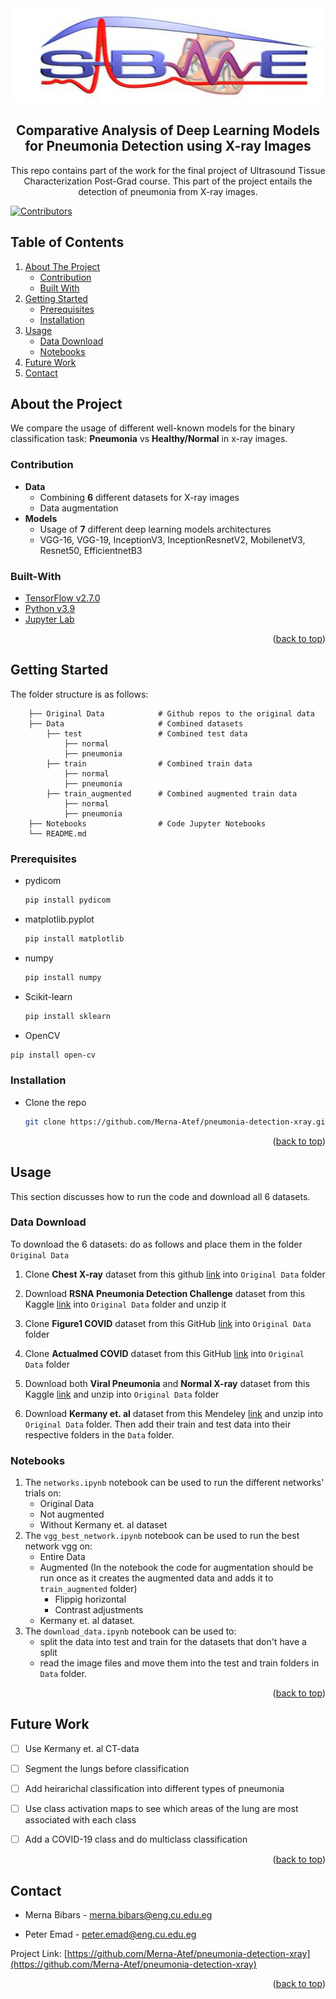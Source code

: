 <div id="top"></div>
<!-- PROJECT LOGO -->
<br />
<div align="center">
  <a href="">
    <img src="images/logo.png" alt="Logo" width="500" height="150">
  </a>

  <h2 align="center">Comparative Analysis of Deep Learning Models for Pneumonia Detection using X-ray Images</h2>
  <p align="center">
    This repo contains part of the work for the final project of Ultrasound Tissue Characterization Post-Grad course. This part of the project entails the detection of pneumonia from X-ray images.
  </p>
</div>

[![Contributors][contributors-shield]][contributors-url]


<!-- TABLE OF CONTENTS -->

## Table of Contents

  <ol>
    <li>
      <a href="#about-the-project">About The Project</a>
      <ul>
        <li><a href="#contribution">Contribution</a></li>
        <li><a href="#built-with">Built With</a></li>
      </ul>
    </li>
    <li>
      <a href="#getting-started">Getting Started</a>
      <ul>
        <li><a href="#prerequisites">Prerequisites</a></li>
        <li><a href="#installation">Installation</a></li>
      </ul>
    </li>
    <li><a href="#usage">Usage</a>
      <ul>
        <li><a href="#data">Data Download</a></li>
        <li><a href="#notebooks">Notebooks</a></li>
      </ul>
    </li>
    <li><a href="#future">Future Work</a></li>
    <li><a href="#contact">Contact</a></li>
  </ol>





<div id="about-the-project"></div>

<!-- ABOUT THE PROJECT -->
## About the Project

We compare the usage of different well-known models for the binary classification task: **Pneumonia** vs **Healthy/Normal** in x-ray images.


<div id="contribution"></div>

<!-- Contribution -->
### Contribution
* **Data**
    * Combining **6** different datasets for X-ray images
    * Data augmentation
* **Models**
    * Usage of **7** different deep learning models architectures
    * VGG-16, VGG-19, InceptionV3, InceptionResnetV2, MobilenetV3, Resnet50, EfficientnetB3


<div id="built-with"></div>

<!-- Built-with -->
### Built-With
* [TensorFlow v2.7.0](https://www.tensorflow.org/install)
* [Python v3.9](https://www.python.org/)
* [Jupyter Lab](https://jupyter.org/)


<p align="right">(<a href="#top">back to top</a>)</p>


<div id="getting-started"></div>


<!-- GETTING STARTED -->
## Getting Started

The folder structure is as follows:
```
    ├── Original Data            # Github repos to the original data
    ├── Data                     # Combined datasets
        ├── test                 # Combined test data
            ├── normal
            ├── pneumonia 
        ├── train                # Combined train data
            ├── normal
            ├── pneumonia
        ├── train_augmented      # Combined augmented train data
            ├── normal
            ├── pneumonia
    ├── Notebooks                # Code Jupyter Notebooks
    └── README.md
```
<div id="prerequisites"></div>

### Prerequisites

* pydicom
  ```sh
  pip install pydicom
  ```
* matplotlib.pyplot
  ```sh
  pip install matplotlib
  ```
* numpy
  ```sh
  pip install numpy
  ```  
* Scikit-learn
  ```sh
  pip install sklearn
  ```  
 * OpenCV
  ```sh
  pip install open-cv
  ``` 


<div id="installation"></div>

### Installation

* Clone the repo
   ```sh
   git clone https://github.com/Merna-Atef/pneumonia-detection-xray.git
   ```
<p align="right">(<a href="#top">back to top</a>)</p>



<div id="usage"></div>


<!-- USAGE EXAMPLES -->
## Usage

This section discusses how to run the code and download all 6 datasets.

<div id="data"></div>

### Data Download
To download the 6 datasets: do as follows and place them in the folder `Original Data`
1. Clone **Chest X-ray** dataset from this github [link](https://github.com/ieee8023/covid-chestxray-dataset.git) into `Original Data` folder 

2. Download **RSNA Pneumonia Detection Challenge** dataset from this Kaggle [link](https://www.kaggle.com/c/rsna-pneumonia-detection-challenge) into `Original Data` folder and unzip it

3. Clone **Figure1 COVID** dataset from this GitHub [link](https://github.com/agchung/Figure1-COVID-chestxray-dataset) into `Original Data` folder 

4. Clone **Actualmed COVID** dataset from this GitHub [link](https://github.com/agchung/Actualmed-COVID-chestxray-dataset) into `Original Data` folder 

5. Download both **Viral Pneumonia** and **Normal X-ray** dataset from this Kaggle [link](https://www.kaggle.com/tawsifurrahman/covid19-radiography-database) and unzip into `Original Data` folder 

6. Download **Kermany et. al** dataset from this Mendeley [link](https://data.mendeley.com/datasets/rscbjbr9sj/2#file-41d542e7-7f91-47f6-9ff2-dd8e5a5a7861) and unzip into `Original Data` folder. Then add their train and test data into their respective folders in the `Data` folder.

<div id="notebooks"></div>

### Notebooks
1. The `networks.ipynb` notebook can be used to run the different networks' trials on:
    * Original Data
    * Not augmented
    * Without Kermany et. al dataset
2. The `vgg_best_network.ipynb` notebook can be used to run the best network vgg on:
    * Entire Data
    * Augmented (In the notebook the code for augmentation should be run once as it creates the augmented data and adds it to `train_augmented` folder)
        * Flippig horizontal
        * Contrast adjustments
    * Kermany et. al dataset. 
3. The `download_data.ipynb` notebook can be used to:
    * split the data into test and train for the datasets that don't have a split
    * read the image files and move them into the test and train folders in `Data` folder.


<p align="right">(<a href="#top">back to top</a>)</p>



<!-- Future Works -->

<div id="future"></div>


## Future Work

- [ ] Use Kermany et. al CT-data
- [ ] Segment the lungs before classification
- [ ] Add heirarichal classification into different types of pneumonia
- [ ] Use class activation maps to see which areas of the lung are most associated with each class
- [ ] Add a COVID-19 class and do multiclass classification


<p align="right">(<a href="#top">back to top</a>)</p>


<!-- CONTACT -->

<div id="contact"></div>

## Contact

* Merna Bibars - merna.bibars@eng.cu.edu.eg

* Peter Emad - peter.emad@eng.cu.edu.eg


Project Link: [https://github.com/Merna-Atef/pneumonia-detection-xray](https://github.com/Merna-Atef/pneumonia-detection-xray)

<p align="right">(<a href="#top">back to top</a>)</p>






[contributors-shield]: https://img.shields.io/github/contributors/Merna-Atef/pneumonia-detection-xray.svg?style=for-the-badge
[contributors-url]: https://github.com/Merna-Atef/pneumonia-detection-xray/graphs/contributors
